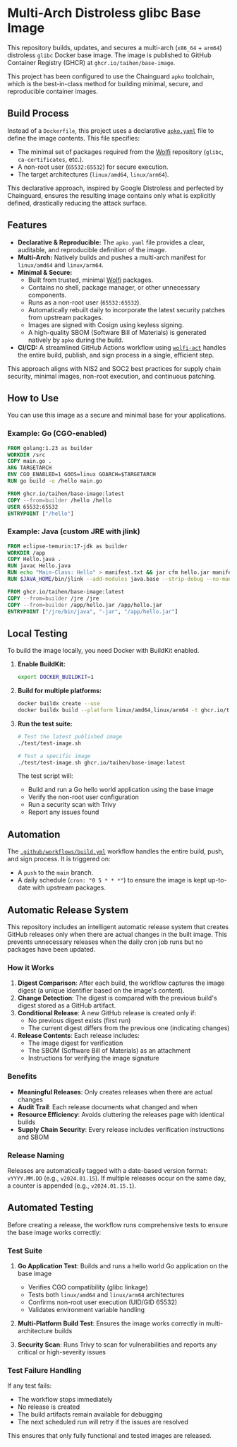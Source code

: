 # Multi-Arch Distroless glibc Base Image

This repository builds, updates, and secures a multi-arch (`x86_64` + `arm64`) distroless `glibc` Docker base image. The image is published to GitHub Container Registry (GHCR) at `ghcr.io/taihen/base-image`.

This project has been configured to use the Chainguard `apko` toolchain, which is the best-in-class method for building minimal, secure, and reproducible container images.

## Build Process

Instead of a `Dockerfile`, this project uses a declarative [`apko.yaml`](./apko.yaml) file to define the image contents. This file specifies:
- The minimal set of packages required from the [Wolfi](https://github.com/wolfi-dev) repository (`glibc`, `ca-certificates`, etc.).
- A non-root user (`65532:65532`) for secure execution.
- The target architectures (`linux/amd64`, `linux/arm64`).

This declarative approach, inspired by Google Distroless and perfected by Chainguard, ensures the resulting image contains only what is explicitly defined, drastically reducing the attack surface.

## Features

- **Declarative & Reproducible:** The `apko.yaml` file provides a clear, auditable, and reproducible definition of the image.
- **Multi-Arch:** Natively builds and pushes a multi-arch manifest for `linux/amd64` and `linux/arm64`.
- **Minimal & Secure:**
  - Built from trusted, minimal [Wolfi](https://github.com/wolfi-dev) packages.
  - Contains no shell, package manager, or other unnecessary components.
  - Runs as a non-root user (`65532:65532`).
  - Automatically rebuilt daily to incorporate the latest security patches from upstream packages.
  - Images are signed with Cosign using keyless signing.
  - A high-quality SBOM (Software Bill of Materials) is generated natively by `apko` during the build.
- **CI/CD:** A streamlined GitHub Actions workflow using [`wolfi-act`](https://github.com/wolfi-dev/wolfi-act) handles the entire build, publish, and sign process in a single, efficient step.

This approach aligns with NIS2 and SOC2 best practices for supply chain security, minimal images, non-root execution, and continuous patching.

## How to Use

You can use this image as a secure and minimal base for your applications.

### Example: Go (CGO-enabled)

```dockerfile
FROM golang:1.23 as builder
WORKDIR /src
COPY main.go .
ARG TARGETARCH
ENV CGO_ENABLED=1 GOOS=linux GOARCH=$TARGETARCH
RUN go build -o /hello main.go

FROM ghcr.io/taihen/base-image:latest
COPY --from=builder /hello /hello
USER 65532:65532
ENTRYPOINT ["/hello"]
```

### Example: Java (custom JRE with jlink)

```dockerfile
FROM eclipse-temurin:17-jdk as builder
WORKDIR /app
COPY Hello.java .
RUN javac Hello.java
RUN echo "Main-Class: Hello" > manifest.txt && jar cfm hello.jar manifest.txt Hello.class
RUN $JAVA_HOME/bin/jlink --add-modules java.base --strip-debug --no-man-pages --no-header-files --compress=2 --output /jre

FROM ghcr.io/taihen/base-image:latest
COPY --from=builder /jre /jre
COPY --from=builder /app/hello.jar /app/hello.jar
ENTRYPOINT ["/jre/bin/java", "-jar", "/app/hello.jar"]
```

## Local Testing

To build the image locally, you need Docker with BuildKit enabled.

1.  **Enable BuildKit:**
    ```sh
    export DOCKER_BUILDKIT=1
    ```

2.  **Build for multiple platforms:**
    ```sh
    docker buildx create --use
    docker buildx build --platform linux/amd64,linux/arm64 -t ghcr.io/taihen/base-image:latest --push .
    ```

3.  **Run the test suite:**
    ```sh
    # Test the latest published image
    ./test/test-image.sh
    
    # Test a specific image
    ./test/test-image.sh ghcr.io/taihen/base-image:latest
    ```

    The test script will:
    - Build and run a Go hello world application using the base image
    - Verify the non-root user configuration
    - Run a security scan with Trivy
    - Report any issues found

## Automation

The [`.github/workflows/build.yml`](./.github/workflows/build.yml) workflow handles the entire build, push, and sign process. It is triggered on:

-   A `push` to the `main` branch.
-   A daily schedule (`cron: "0 5 * * *"`) to ensure the image is kept up-to-date with upstream packages.

## Automatic Release System

This repository includes an intelligent automatic release system that creates GitHub releases only when there are actual changes in the built image. This prevents unnecessary releases when the daily cron job runs but no packages have been updated.

### How it Works

1. **Digest Comparison**: After each build, the workflow captures the image digest (a unique identifier based on the image's content).
2. **Change Detection**: The digest is compared with the previous build's digest stored as a GitHub artifact.
3. **Conditional Release**: A new GitHub release is created only if:
   - No previous digest exists (first run)
   - The current digest differs from the previous one (indicating changes)
4. **Release Contents**: Each release includes:
   - The image digest for verification
   - The SBOM (Software Bill of Materials) as an attachment
   - Instructions for verifying the image signature

### Benefits

- **Meaningful Releases**: Only creates releases when there are actual changes
- **Audit Trail**: Each release documents what changed and when
- **Resource Efficiency**: Avoids cluttering the releases page with identical builds
- **Supply Chain Security**: Every release includes verification instructions and SBOM

### Release Naming

Releases are automatically tagged with a date-based version format: `vYYYY.MM.DD` (e.g., `v2024.01.15`). If multiple releases occur on the same day, a counter is appended (e.g., `v2024.01.15.1`).

## Automated Testing

Before creating a release, the workflow runs comprehensive tests to ensure the base image works correctly:

### Test Suite

1. **Go Application Test**: Builds and runs a hello world Go application on the base image
   - Verifies CGO compatibility (glibc linkage)
   - Tests both `linux/amd64` and `linux/arm64` architectures
   - Confirms non-root user execution (UID/GID 65532)
   - Validates environment variable handling

2. **Multi-Platform Build Test**: Ensures the image works correctly in multi-architecture builds

3. **Security Scan**: Runs Trivy to scan for vulnerabilities and reports any critical or high-severity issues

### Test Failure Handling

If any test fails:
- The workflow stops immediately
- No release is created
- The build artifacts remain available for debugging
- The next scheduled run will retry if the issues are resolved

This ensures that only fully functional and tested images are released.
